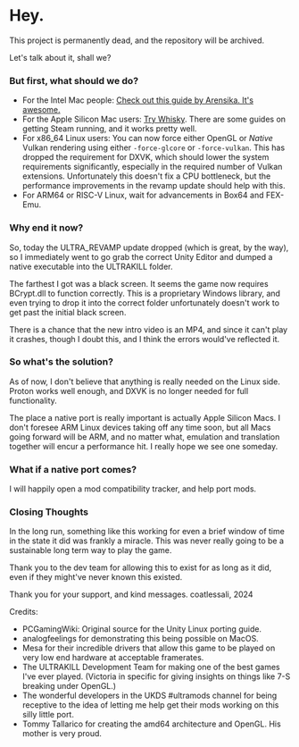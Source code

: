 # Hey.
This project is permanently dead, and the repository will be archived. 

Let's talk about it, shall we?

### But first, what should we do?
- For the Intel Mac people: [Check out this guide by Arensika. It's awesome.](https://arensika.neocities.org/ultramac)
- For the Apple Silicon Mac users: [Try Whisky](https://getwhisky.app/). There are some guides on getting Steam running, and it works pretty well.
- For x86_64 Linux users: You can now force either OpenGL or *Native* Vulkan rendering using either `-force-glcore` or `-force-vulkan`. This has dropped the requirement for DXVK, which should lower the system requirements significantly, especially in the required number of Vulkan extensions. Unfortunately this doesn't fix a CPU bottleneck, but the performance improvements in the revamp update should help with this.
- For ARM64 or RISC-V Linux, wait for advancements in Box64 and FEX-Emu.

### Why end it now?
So, today the ULTRA_REVAMP update dropped (which is great, by the way), so I immediately went to go grab the correct Unity Editor and dumped a native executable into the ULTRAKILL folder.

The farthest I got was a black screen. It seems the game now requires BCrypt.dll to function correctly. This is a proprietary Windows library, and even trying to drop it into the correct folder unfortunately doesn't work to get past the initial black screen.

There is a chance that the new intro video is an MP4, and since it can't play it crashes, though I doubt this, and I think the errors would've reflected it.

### So what's the solution?
As of now, I don't believe that anything is really needed on the Linux side. Proton works well enough, and DXVK is no longer needed for full functionality.

The place a native port is really important is actually Apple Silicon Macs. I don't foresee ARM Linux devices taking off any time soon, but all Macs going forward will be ARM, and no matter what, emulation and translation together will encur a performance hit. I really hope we see one someday.

### What if a native port comes?
I will happily open a mod compatibility tracker, and help port mods.

### Closing Thoughts
In the long run, something like this working for even a brief window of time in the state it did was frankly a miracle. This was never really going to be a sustainable long term way to play the game.

Thank you to the dev team for allowing this to exist for as long as it did, even if they might've never known this existed.

Thank you for your support, and kind messages.
coatlessali, 2024

Credits:
* PCGamingWiki: Original source for the Unity Linux porting guide.
* analogfeelings for demonstrating this being possible on MacOS.
* Mesa for their incredible drivers that allow this game to be played on very low end hardware at acceptable framerates.
* The ULTRAKILL Development Team for making one of the best games I've ever played. (Victoria in specific for giving insights on things like 7-S breaking under OpenGL.)
* The wonderful developers in the UKDS #ultramods channel for being receptive to the idea of letting me help get their mods working on this silly little port.
* Tommy Tallarico for creating the amd64 architecture and OpenGL. His mother is very proud.
